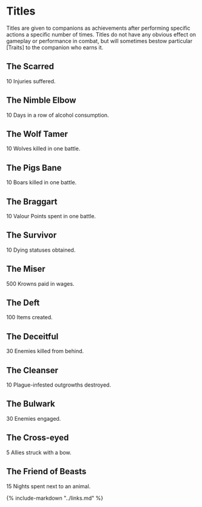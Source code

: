 # Titles
Titles are given to companions as achievements after performing specific actions a specific number of times. Titles do not have any obvious effect on gameplay or performance in combat, but will sometimes bestow particular [Traits] to the companion who earns it.

## The Scarred
10 Injuries suffered.

## The Nimble Elbow 	
10 Days in a row of alcohol consumption.

## The Wolf Tamer 	
10 Wolves killed in one battle.

## The Pigs Bane 	
10 Boars killed in one battle.

## The Braggart 	
10 Valour Points spent in one battle.

## The Survivor 	
10 Dying statuses obtained.

## The Miser 	
500 Krowns paid in wages.

## The Deft 	
100 Items created.

## The Deceitful 	
30 Enemies killed from behind.

## The Cleanser 	
10 Plague-infested outgrowths destroyed.

## The Bulwark 	
30 Enemies engaged.

## The Cross-eyed 	
5 Allies struck with a bow.

## The Friend of Beasts 	
15 Nights spent next to an animal.

{% include-markdown "../links.md" %}